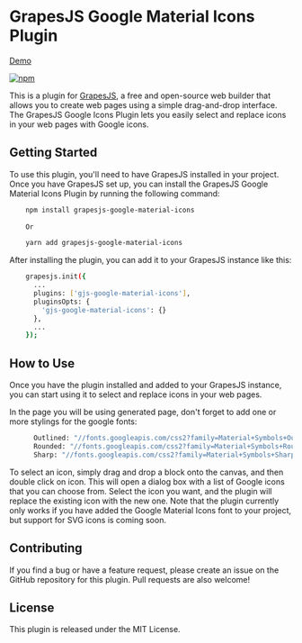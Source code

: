 # GrapesJS Google Material Icons Plugin

[Demo](https://codepen.io/edenizk/pen/zYJPmXN?editors=1011)

[![npm](https://img.shields.io/npm/v/grapesjs-google-material-icons.svg)](https://www.npmjs.com/package/grapesjs-google-material-icons)


This is a plugin for [GrapesJS](https://grapesjs.com/), a free and open-source web builder that allows you to create web pages using a simple drag-and-drop interface. The GrapesJS Google Icons Plugin lets you easily select and replace icons in your web pages with Google icons.

## Getting Started

To use this plugin, you'll need to have GrapesJS installed in your project. Once you have GrapesJS set up, you can install the GrapesJS Google Material Icons Plugin by running the following command:

```bash
    npm install grapesjs-google-material-icons
    
    Or

    yarn add grapesjs-google-material-icons
```

After installing the plugin, you can add it to your GrapesJS instance like this:

```bash
    grapesjs.init({
      ...
      plugins: ['gjs-google-material-icons'],
      pluginsOpts: {
        'gjs-google-material-icons': {}
      },
      ...
    });
```

## How to Use

Once you have the plugin installed and added to your GrapesJS instance, you can start using it to select and replace icons in your web pages.

In the page you will be using generated page, don't forget to add one or more stylings for the google fonts:

```bash
      Outlined: "//fonts.googleapis.com/css2?family=Material+Symbols+Outlined:opsz,wght,FILL,GRAD@20..48,100..700,0..1,-50..200&v=1704404084845",
      Rounded: "//fonts.googleapis.com/css2?family=Material+Symbols+Rounded:opsz,wght,FILL,GRAD@20..48,100..700,0..1,-50..200&v=1704404087635",
      Sharp: "//fonts.googleapis.com/css2?family=Material+Symbols+Sharp:opsz,wght,FILL,GRAD@20..48,100..700,0..1,-50..200&v=1704404089108"
```


To select an icon, simply drag and drop a block onto the canvas, and then double click on icon. This will open a dialog box with a list of Google icons that you can choose from. Select the icon you want, and the plugin will replace the existing icon with the new one. Note that the plugin currently only works if you have added the Google Material Icons font to your project, but support for SVG icons is coming soon.

## Contributing
If you find a bug or have a feature request, please create an issue on the GitHub repository for this plugin. Pull requests are also welcome!

## License
This plugin is released under the MIT License.